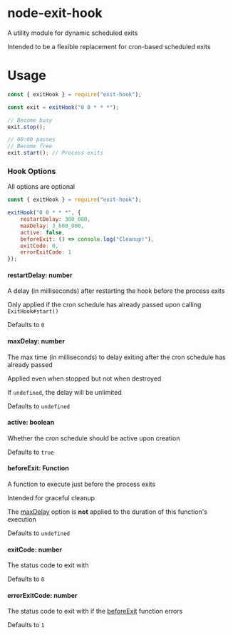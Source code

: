 # node-exit-hook
A utility module for dynamic scheduled exits

Intended to be a flexible replacement for cron-based scheduled exits

# Usage

```js
const { exitHook } = require("exit-hook");

const exit = exitHook("0 0 * * *");

// Become busy
exit.stop();

// 00:00 passes
// Become free
exit.start(); // Process exits
```

### Hook Options
All options are optional

```js
const { exitHook } = require("exit-hook");

exitHook("0 0 * * *", {
    restartDelay: 300_000,
    maxDelay: 3_600_000,
    active: false,
    beforeExit: () => console.log("Cleanup!"),
    exitCode: 0,
    errorExitCode: 1
});
```

#### restartDelay: number
A delay (in milliseconds) after restarting the hook before the process exits

Only applied if the cron schedule has already passed upon calling `ExitHook#start()`

Defaults to `0`

#### maxDelay: number
The max time (in milliseconds) to delay exiting after the cron schedule has already passed

Applied even when stopped but not when destroyed

If `undefined`, the delay will be unlimited

Defaults to `undefined`

#### active: boolean
Whether the cron schedule should be active upon creation

Defaults to `true`

#### beforeExit: Function
A function to execute just before the process exits

Intended for graceful cleanup

The [maxDelay](#maxdelay-number) option is **not** applied to the duration of this function's execution

Defaults to `undefined`

#### exitCode: number
The status code to exit with

Defaults to `0`

#### errorExitCode: number
The status code to exit with if the [beforeExit](#beforeexit-function) function errors

Defaults to `1`
